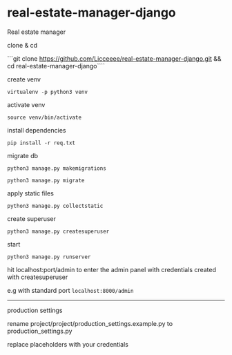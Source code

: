 # real-estate-manager-django
Real estate manager

clone & cd

```git clone https://github.com/Licceeee/real-estate-manager-django.git && cd real-estate-manager-django````

create venv

```virtualenv -p python3 venv```

activate venv

```source venv/bin/activate```

install dependencies

```pip install -r req.txt```

migrate db

```python3 manage.py makemigrations```

```python3 manage.py migrate```


apply static files

```python3 manage.py collectstatic```

create superuser

```python3 manage.py createsuperuser```

start

```python3 manage.py runserver```

hit 
localhost:port/admin to enter the admin panel with credentials created 
with createsuperuser

e.g with standard port
```localhost:8000/admin```

----

production settings

rename project/project/production_settings.example.py to production_settings.py

replace placeholders with your credentials
